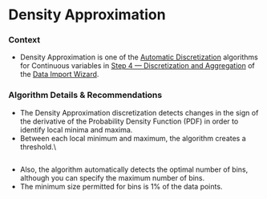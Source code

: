 # Density Approximation

### Context

* Density Approximation is one of the [Automatic Discretization](./) algorithms for Continuous variables in [Step 4 — Discretization and Aggregation](../../) of the [Data Import Wizard](../../../).

### Algorithm Details & Recommendations

* The Density Approximation discretization detects changes in the sign of the derivative of the Probability Density Function (PDF) in order to identify local minima and maxima.
* Between each local minimum and maximum, the algorithm creates a threshold.\


<figure><img src="https://bayesia.clickhelp.co/resources/Storage/bayesialab-knowledge-hub/User-Guide/Menus/Data/Open-Data-Source/DataImportWizard-4/DensityApproximation/DensityApproximationPDFThresholds.png" alt=""><figcaption></figcaption></figure>

* Also, the algorithm automatically detects the optimal number of bins, although you can specify the maximum number of bins.
* The minimum size permitted for bins is 1% of the data points.
